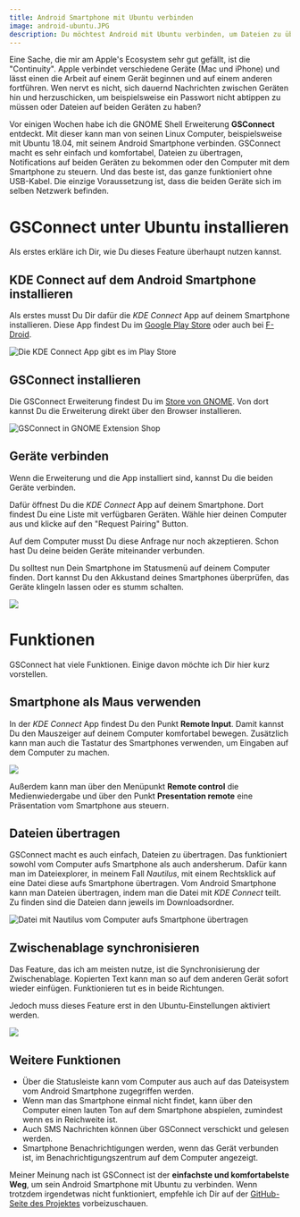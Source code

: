 ```yaml
---
title: Android Smartphone mit Ubuntu verbinden
image: android-ubuntu.JPG
description: Du möchtest Android mit Ubuntu verbinden, um Dateien zu übertragen, Android Benachrichtigungen zu sehen und Deine Zwischenablage synchronisieren zu lassen? So geht's!
---
```


Eine Sache, die mir am Apple's Ecosystem sehr gut gefällt, ist die "Continuity". Apple verbindet verschiedene Geräte (Mac und iPhone) und lässt einen die Arbeit auf einem Gerät beginnen und auf einem anderen fortführen. Wen nervt es nicht, sich dauernd Nachrichten zwischen Geräten hin und herzuschicken, um beispielsweise ein Passwort nicht abtippen zu müssen oder Dateien auf beiden Geräten zu haben?

Vor einigen Wochen habe ich die GNOME Shell Erweiterung **GSConnect** entdeckt. Mit dieser kann man von seinen Linux Computer, beispielsweise mit Ubuntu 18.04, mit seinem Android Smartphone verbinden. GSConnect macht es sehr einfach und komfortabel, Dateien zu übertragen, Notifications auf beiden Geräten zu bekommen oder den Computer mit dem Smartphone zu steuern. Und das beste ist, das ganze funktioniert ohne USB-Kabel. Die einzige Voraussetzung ist, dass die beiden Geräte sich im selben Netzwerk befinden.

# GSConnect unter Ubuntu installieren

Als erstes erkläre ich Dir, wie Du dieses Feature überhaupt nutzen kannst.

## KDE Connect auf dem Android Smartphone installieren

Als erstes musst Du Dir dafür die *KDE Connect* App auf deinem Smartphone installieren. Diese App findest Du im [Google Play Store](https://play.google.com/store/apps/details?id=org.kde.kdeconnect_tp) oder auch bei [F-Droid](https://f-droid.org/packages/org.kde.kdeconnect_tp).

![Die KDE Connect App gibt es im Play Store](play-store-kde-connect.JPG)

## GSConnect installieren

Die GSConnect Erweiterung findest Du im [Store von GNOME](https://extensions.gnome.org/extension/1319/gsconnect). Von dort kannst Du die Erweiterung direkt über den Browser installieren.

![GSConnect in GNOME Extension Shop](gsconnect-gnome-extension.png)

## Geräte verbinden

Wenn die Erweiterung und die App installiert sind, kannst Du die beiden Geräte verbinden.

Dafür öffnest Du die *KDE Connect* App auf deinem Smartphone. Dort findest Du eine Liste mit verfügbaren Geräten. Wähle hier deinen Computer aus und klicke auf den "Request Pairing" Button.

Auf dem Computer musst Du diese Anfrage nur noch akzeptieren. Schon hast Du deine beiden Geräte miteinander verbunden.

Du solltest nun Dein Smartphone im Statusmenü auf deinem Computer finden. Dort kannst Du den Akkustand deines Smartphones überprüfen, das Geräte klingeln lassen oder es stumm schalten.

![](status-menu.png)

# Funktionen

GSConnect hat viele Funktionen. Einige davon möchte ich Dir hier kurz vorstellen. 

## Smartphone als Maus verwenden

In der *KDE Connect* App findest Du den Punkt **Remote Input**. Damit kannst Du den Mauszeiger auf deinem Computer komfortabel bewegen. Zusätzlich kann man auch die Tastatur des Smartphones verwenden, um Eingaben auf dem Computer zu machen.

![](remote-input-mouse.gif)

Außerdem kann man über den Menüpunkt **Remote control** die Medienwiedergabe und über den Punkt **Presentation remote** eine Präsentation vom Smartphone aus steuern.

## Dateien übertragen

GSConnect macht es auch einfach, Dateien zu übertragen. Das funktioniert sowohl vom Computer aufs Smartphone als auch andersherum. Dafür kann man im Dateiexplorer, in meinem Fall *Nautilus*, mit einem Rechtsklick auf eine Datei diese aufs Smartphone übertragen. Vom Android Smartphone kann man Dateien übertragen, indem man die Datei mit *KDE Connect* teilt. Zu finden sind die Dateien dann jeweils im Downloadsordner.

![Datei mit Nautilus vom Computer aufs Smartphone übertragen](transfer-nautilus.png)

## Zwischenablage synchronisieren

Das Feature, das ich am meisten nutze, ist die Synchronisierung der Zwischenablage. Kopierten Text kann man so auf dem anderen Gerät sofort wieder einfügen. Funktionieren tut es in beide Richtungen.

Jedoch muss dieses Feature erst in den Ubuntu-Einstellungen aktiviert werden.

![](clipboard-sync.png)

## Weitere Funktionen

- Über die Statusleiste kann vom Computer aus auch auf das Dateisystem vom Android Smartphone zugegriffen werden.
- Wenn man das Smartphone einmal nicht findet, kann über den Computer einen lauten Ton auf dem Smartphone abspielen, zumindest wenn es in Reichweite ist.
- Auch SMS Nachrichten können über GSConnect verschickt und gelesen werden.
- Smartphone Benachrichtigungen werden, wenn das Gerät verbunden ist, im Benachrichtigungszentrum auf dem Computer angezeigt.


Meiner Meinung nach ist GSConnect ist der **einfachste und komfortabelste Weg**, um sein Android Smartphone mit Ubuntu zu verbinden. Wenn trotzdem irgendetwas nicht funktioniert, empfehle ich Dir auf der [GitHub-Seite des Projektes](https://github.com/andyholmes/gnome-shell-extension-gsconnect) vorbeizuschauen.